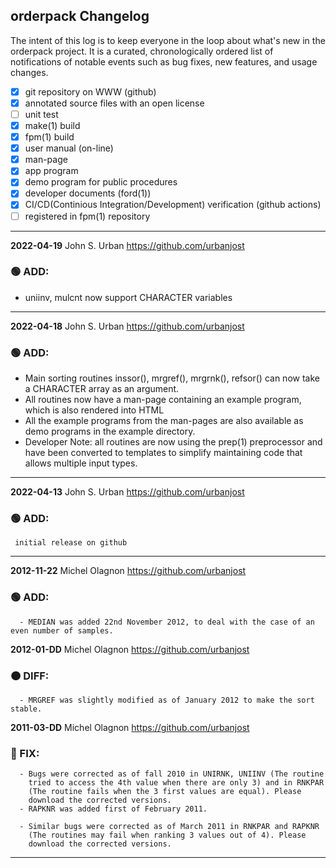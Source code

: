 ## orderpack Changelog

The intent of this log is to keep everyone in the loop about what's new
in the orderpack project. It is a curated, chronologically ordered list
of notifications of notable events such as bug fixes, new features,
and usage changes.

   - [x] git repository on WWW (github)
   - [x] annotated source files with an open license
   - [ ] unit test
   - [x] make(1) build
   - [x] fpm(1) build
   - [x] user manual (on-line)
   - [x] man-page
   - [x] app program
   - [x] demo program for public procedures
   - [x] developer documents (ford(1))
   - [x] CI/CD(Continious Integration/Development) verification (github actions)
   - [ ] registered in fpm(1) repository

---
**2022-04-19**  John S. Urban  <https://github.com/urbanjost>

### :green_circle: ADD:
   - uniinv, mulcnt now support CHARACTER variables
---
**2022-04-18**  John S. Urban  <https://github.com/urbanjost>

### :green_circle: ADD:
   - Main sorting routines inssor(), mrgref(), mrgrnk(), refsor() can now take a CHARACTER array as an argument.
   - All routines now have a man-page containing an example program, which is also rendered into HTML
   - All the example programs from the man-pages are also available as demo programs in the example directory.
   - Developer Note: all routines are now using the prep(1) preprocessor and have been converted to templates to simplify 
     maintaining code that allows multiple input types.
---
**2022-04-13**  John S. Urban  <https://github.com/urbanjost>

### :green_circle: ADD:
     initial release on github
---
**2012-11-22**  Michel Olagnon  <https://github.com/urbanjost>
### :green_circle: ADD:
      - MEDIAN was added 22nd November 2012, to deal with the case of an even number of samples.
**2012-01-DD**  Michel Olagnon  <https://github.com/urbanjost>
### :orange_circle: DIFF:
      - MRGREF was slightly modified as of January 2012 to make the sort stable.

**2011-03-DD**  Michel Olagnon  <https://github.com/urbanjost>
### :red_circle: FIX:
      - Bugs were corrected as of fall 2010 in UNIRNK, UNIINV (The routine
        tried to access the 4th value when there are only 3) and in RNKPAR
        (The routine fails when the 3 first values are equal). Please
        download the corrected versions.
      - RAPKNR was added first of February 2011.

      - Similar bugs were corrected as of March 2011 in RNKPAR and RAPKNR
        (The routines may fail when ranking 3 values out of 4). Please
        download the corrected versions.
---
<!--
### :orange_circle: DIFF:
       + renamed ADVICE(3f) to ALERT(3f)
### :green_circle: ADD:
       + advice(3f) was added to provide a standardized message format simply.
### :red_circle: FIX:
       + </bo> did not work on several terminal types, changed it to a more
         universally accepted value.
-->
